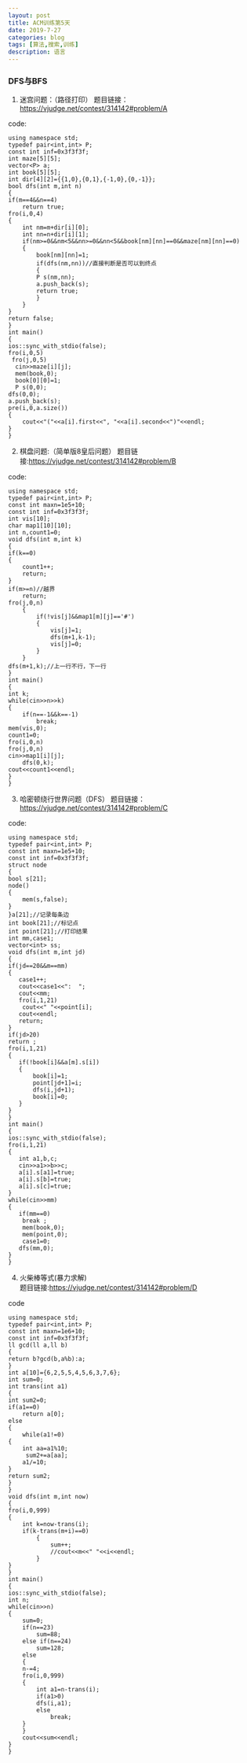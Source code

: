 ```yaml
---
layout: post
title: ACM训练第5天
date: 2019-7-27
categories: blog
tags: [算法,搜索,训练]
description: 语言
---
```


### DFS与BFS

1. 迷宫问题：（路径打印）
题目链接：<https://vjudge.net/contest/314142#problem/A><br>

code:

    using namespace std;
    typedef pair<int,int> P;
    const int inf=0x3f3f3f;
    int maze[5][5];
    vector<P> a;
    int book[5][5];
    int dir[4][2]={{1,0},{0,1},{-1,0},{0,-1}};
    bool dfs(int m,int n)
    {
    if(m==4&&n==4)
        return true;
    fro(i,0,4)
    {
        int nm=m+dir[i][0];
        int nn=n+dir[i][1];
        if(nm>=0&&nm<5&&nn>=0&&nn<5&&book[nm][nn]==0&&maze[nm][nn]==0)
        {
            book[nm][nn]=1;
            if(dfs(nm,nn))//直接判断是否可以到终点
            {
            P s(nm,nn);
            a.push_back(s);
            return true;
            }
        }
    }
    return false;
    }
    int main()
    {
    ios::sync_with_stdio(false);
    fro(i,0,5)
     fro(j,0,5)
      cin>>maze[i][j];
      mem(book,0);
      book[0][0]=1;
      P s(0,0);
    dfs(0,0);
    a.push_back(s);
    pre(i,0,a.size())
    {
        cout<<"("<<a[i].first<<", "<<a[i].second<<")"<<endl;
    }
    }

2. 棋盘问题:（简单版8皇后问题）
题目链接:<https://vjudge.net/contest/314142#problem/B><br/>

code:

    using namespace std;
    typedef pair<int,int> P;
    const int maxn=1e5+10;
    const int inf=0x3f3f3f;
    int vis[10];
    char map1[10][10];
    int n,count1=0;
    void dfs(int m,int k)
    {
    if(k==0)
    {
        count1++;
        return;
    }
    if(m>=n)//越界
        return;
    fro(j,0,n)
        {
            if(!vis[j]&&map1[m][j]=='#')
            {
                vis[j]=1;
                dfs(m+1,k-1);
                vis[j]=0;
            }
        }
    dfs(m+1,k);//上一行不行，下一行
    }
    int main()
    {
    int k;
    while(cin>>n>>k)
    {
        if(n==-1&&k==-1)
            break;
    mem(vis,0);
    count1=0;
    fro(i,0,n)
    fro(j,0,n)
    cin>>map1[i][j];
        dfs(0,k);
    cout<<count1<<endl;
    }
    }

3. 哈密顿绕行世界问题（DFS）
题目链接：<https://vjudge.net/contest/314142#problem/C><br/>

code:

    using namespace std;
    typedef pair<int,int> P;
    const int maxn=1e5+10;
    const int inf=0x3f3f3f;
    struct node
    {
    bool s[21];
    node()
    {
        mem(s,false);
    }
    }a[21];//记录每条边
    int book[21];//标记点
    int point[21];//打印结果
    int mm,case1;
    vector<int> ss;
    void dfs(int m,int jd)
    {
    if(jd==20&&m==mm)
    {
       case1++;
       cout<<case1<<":  ";
       cout<<mm;
       fro(i,1,21)
        cout<<" "<<point[i];
       cout<<endl;
       return;
    }
    if(jd>20)
    return ;
    fro(i,1,21)
    {
       if(!book[i]&&a[m].s[i])
       {
           book[i]=1;
           point[jd+1]=i;
           dfs(i,jd+1);
           book[i]=0;
       }
    }
    }
    int main()
    {
    ios::sync_with_stdio(false);
    fro(i,1,21)
    {
       int a1,b,c;
       cin>>a1>>b>>c;
       a[i].s[a1]=true;
       a[i].s[b]=true;
       a[i].s[c]=true;
    }
    while(cin>>mm)
    {
       if(mm==0)
        break ;
        mem(book,0);
        mem(point,0);
        case1=0;
       dfs(mm,0);
    }
    }


4. 火柴棒等式(暴力求解)<br>
题目链接:<https://vjudge.net/contest/314142#problem/D><br>

code

    using namespace std;
    typedef pair<int,int> P;
    const int maxn=1e6+10;
    const int inf=0x3f3f3f;
    ll gcd(ll a,ll b)
    {
    return b?gcd(b,a%b):a;
    }
    int a[10]={6,2,5,5,4,5,6,3,7,6};
    int sum=0;
    int trans(int a1)
    {
    int sum2=0;
    if(a1==0)
        return a[0];
    else
    {
        while(a1!=0)
    {
        int aa=a1%10;
         sum2+=a[aa];
        a1/=10;
    }
    return sum2;
    }
    }
    void dfs(int m,int now)
    {
    fro(i,0,999)
    {
        int k=now-trans(i);
        if(k-trans(m+i)==0)
            {
                sum++;
                //cout<<m<<" "<<i<<endl;
            }
    }
    }
    int main()
    {
    ios::sync_with_stdio(false);
    int n;
    while(cin>>n)
    {
        sum=0;
        if(n==23)
            sum=88;
        else if(n==24)
            sum=128;
        else
        {
        n-=4;
        fro(i,0,999)
        {
            int a1=n-trans(i);
            if(a1>0)
            dfs(i,a1);
            else
                break;
        }
        }
        cout<<sum<<endl;
    }
    }












